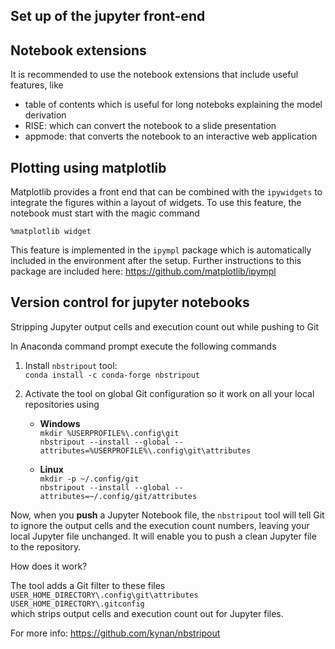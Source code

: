 
## Set up of the jupyter front-end

## Notebook extensions 
It is recommended to use the notebook extensions that 
include useful features, like

- table of contents which is useful for long 
  noteboks explaining the model derivation
- RISE: which can convert the notebook to a slide 
  presentation
- appmode: that converts the notebook to an interactive
  web application

## Plotting using matplotlib

Matplotlib provides a front end that can be 
combined with the `ipywidgets` to integrate the 
figures within a layout of widgets. To use this 
feature, the notebook must start with the magic command
```
%matplotlib widget
```
This feature is implemented in the `ipympl` package
which is automatically included in the environment 
after the setup. Further instructions to this package 
are included here:
https://github.com/matplotlib/ipympl

## Version control for jupyter notebooks 

Stripping Jupyter output cells and execution 
count out while pushing to Git

In Anaconda command prompt execute the following commands
1. Install `nbstripout` tool:\
`conda install -c conda-forge nbstripout`

2. Activate the tool on global Git configuration so it work on all your local repositories using
   * **Windows**\
`mkdir %USERPROFILE%\.config\git`\
`nbstripout --install --global --attributes=%USERPROFILE%\.config\git\attributes`

   * **Linux**\
`mkdir -p ~/.config/git`\
`nbstripout --install --global --attributes=~/.config/git/attributes`

Now, when you **push** a Jupyter Notebook file, the `nbstripout` tool will tell Git to ignore the output cells and the execution count numbers, leaving your local Jupyter file unchanged. It will enable you to push a clean Jupyter file to the repository.

How does it work?

The tool adds a Git filter to these files\
`USER_HOME_DIRECTORY\.config\git\attributes`\
`USER_HOME_DIRECTORY\.gitconfig`\
which strips output cells and execution count out for Jupyter files.

For more info: https://github.com/kynan/nbstripout
